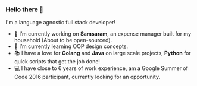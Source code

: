 ### Hello there 👋
I'm a language agnostic full stack developer!

- 🔭 I’m currently working on **Samsaram**, an expense manager built for my household (About to be open-sourced).
- 🌱 I’m currently learning OOP design concepts.
- 📚 I have a love for **Golang** and **Java** on large scale projects, **Python** for quick scripts that get the job done!
- 💻 I have close to 6 years of work experience, am a Google Summer of Code 2016 participant, currently looking for an opportunity.
